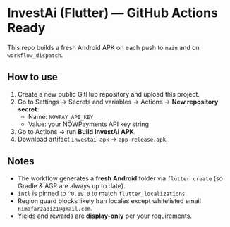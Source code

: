 # InvestAi (Flutter) — GitHub Actions Ready

This repo builds a fresh Android APK on each push to `main` and on `workflow_dispatch`.

## How to use
1. Create a new public GitHub repository and upload this project.
2. Go to Settings → Secrets and variables → Actions → **New repository secret**:
   - Name: `NOWPAY_API_KEY`
   - Value: your NOWPayments API key string
3. Go to Actions → run **Build InvestAi APK**.
4. Download artifact `investai-apk` → `app-release.apk`.

## Notes
- The workflow generates a **fresh Android** folder via `flutter create` (so Gradle & AGP are always up to date).
- `intl` is pinned to `^0.19.0` to match `flutter_localizations`.
- Region guard blocks likely Iran locales except whitelisted email `nimafarzadi21@gmail.com`.
- Yields and rewards are **display-only** per your requirements.

